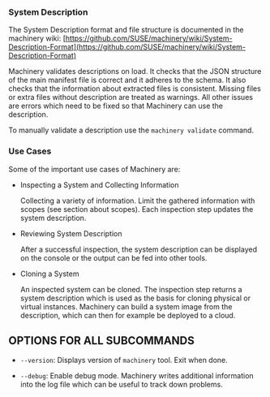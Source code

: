 
### System Description

The System Description format and file structure is documented in the machinery
wiki: [https://github.com/SUSE/machinery/wiki/System-Description-Format](https://github.com/SUSE/machinery/wiki/System-Description-Format)

Machinery validates descriptions on load. It checks that the JSON structure of
the main manifest file is correct and it adheres to the schema. It also
checks that the information about extracted files is consistent. Missing files
or extra files without description are treated as warnings. All other issues
are errors which need to be fixed so that Machinery can use the description.

To manually validate a description use the `machinery validate` command.


### Use Cases

Some of the important use cases of Machinery are:

* Inspecting a System and Collecting Information

  Collecting a variety of information. Limit the gathered
  information with scopes (see section about scopes). Each inspection step
  updates the system description.

* Reviewing System Description

  After a successful inspection, the system description can be displayed on
  the console or the output can be fed into other tools.

* Cloning a System

  An inspected system can be cloned. The inspection step returns a system
  description which is used as the basis for cloning physical or virtual
  instances. Machinery can build a system image from the description, which
  can then for example be deployed to a cloud.


## OPTIONS FOR ALL SUBCOMMANDS
<!--- These are 'global' options of machinery -->

  * `--version`:
    Displays version of `machinery` tool. Exit when done.

  * `--debug`:
    Enable debug mode. Machinery writes additional information into the log
    file which can be useful to track down problems.
